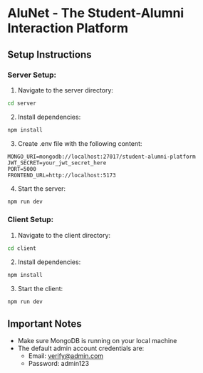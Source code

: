 # AluNet - The Student-Alumni Interaction Platform

## Setup Instructions

### Server Setup:

1. Navigate to the server directory:
```bash
cd server
```

2. Install dependencies:
```bash
npm install
```

3. Create .env file with the following content:
```
MONGO_URI=mongodb://localhost:27017/student-alumni-platform
JWT_SECRET=your_jwt_secret_here
PORT=5000
FRONTEND_URL=http://localhost:5173
```

4. Start the server:
```bash
npm run dev
```

### Client Setup:

1. Navigate to the client directory:
```bash
cd client
```

2. Install dependencies:
```bash
npm install
```

3. Start the client:
```bash
npm run dev
```

## Important Notes

- Make sure MongoDB is running on your local machine
- The default admin account credentials are:
  - Email: verify@admin.com
  - Password: admin123
